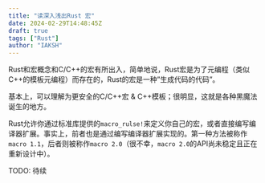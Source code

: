 ```yaml
---
title: "读深入浅出Rust 宏"
date: 2024-02-29T14:48:45Z
draft: true
tags: ["Rust"]
author: "IAKSH"
---
```


Rust和宏概念和C/C++的宏有所出入，简单地说，Rust宏是为了元编程（类似C++的模板元编程）而存在的，Rust的宏是一种”生成代码的代码”。
<!--more-->
基本上，可以理解为更安全的C/C++宏 & C++模板；很明显，这就是各种黑魔法诞生的地方。

Rust允许你通过标准库提供的`macro_rulse!`来定义你自己的宏，或者直接编写编译器扩展。事实上，前者也是通过编写编译器扩展实现的。第一种方法被称作`macro 1.1`，后者则被称作`macro 2.0`（很不幸，`macro 2.0`的API尚未稳定且正在重新设计中）。

TODO: 待续